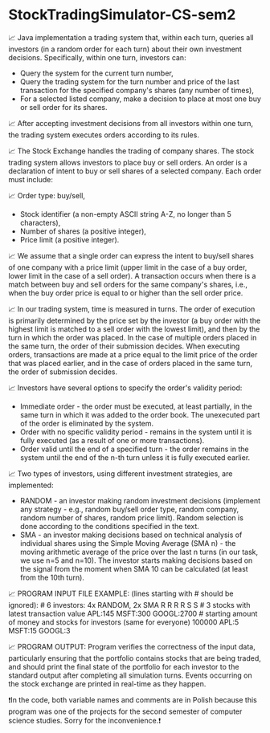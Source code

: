 # StockTradingSimulator-CS-sem2

📈 Java implementation a trading system that, within each turn, queries all investors (in a random order for each turn) about their own investment decisions. Specifically, within one turn, investors can:
  * Query the system for the current turn number,
  * Query the trading system for the turn number and price of the last transaction for the specified company's shares (any number of times),
  * For a selected listed company, make a decision to place at most one buy or sell order for its shares.

📈 After accepting investment decisions from all investors within one turn, the trading system executes orders according to its rules.

📈 The Stock Exchange handles the trading of company shares. The stock trading system allows investors to place buy or sell orders. An order is a declaration of intent to buy or sell shares of a selected company. Each order must include:

📈 Order type: buy/sell,
  * Stock identifier (a non-empty ASCII string A-Z, no longer than 5 characters),
  * Number of shares (a positive integer),
  * Price limit (a positive integer).

📈 We assume that a single order can express the intent to buy/sell shares of one company with a price limit (upper limit in the case of a buy order, lower limit in the case of a sell order). A transaction occurs when there is a match between buy and sell orders for the same company's shares, i.e., when the buy order price is equal to or higher than the sell order price.

📈 In our trading system, time is measured in turns. The order of execution is primarily determined by the price set by the investor (a buy order with the highest limit is matched to a sell order with the lowest limit), and then by the turn in which the order was placed. In the case of multiple orders placed in the same turn, the order of their submission decides. When executing orders, transactions are made at a price equal to the limit price of the order that was placed earlier, and in the case of orders placed in the same turn, the order of submission decides.

📈 Investors have several options to specify the order's validity period:
  * Immediate order - the order must be executed, at least partially, in the same turn in which it was added to the order book. The unexecuted part of the order is eliminated by the system.
  * Order with no specific validity period - remains in the system until it is fully executed (as a result of one or more transactions).
  * Order valid until the end of a specified turn - the order remains in the system until the end of the n-th turn unless it is fully executed earlier.

📈 Two types of investors, using different investment strategies, are implemented:
  * RANDOM - an investor making random investment decisions (implement any strategy - e.g., random buy/sell order type, random company, random number of shares, random price limit). Random selection is done according to the conditions specified in the text.
  * SMA - an investor making decisions based on technical analysis of individual shares using the Simple Moving Average (SMA n) - the moving arithmetic average of the price over the last n turns (in our task, we use n=5 and n=10). The investor starts making decisions based on the signal from the moment when SMA 10 can be calculated (at least from the 10th turn).

📈 PROGRAM INPUT FILE EXAMPLE: (lines starting with # should be ignored):
\# 6 investors: 4x RANDOM, 2x SMA
R R R R S S
\# 3 stocks with latest transaction value
APL:145 MSFT:300 GOOGL:2700
\# starting amount of money and stocks for investors (same for everyone) 
100000 APL:5 MSFT:15 GOOGL:3

📈 PROGRAM OUTPUT:
Program verifies the correctness of the input data, particularly ensuring that the portfolio contains stocks that are being traded, and should print the final 
state of the portfolio for each investor to the standard output after completing all simulation turns. Events occurring on the stock exchange are printed in
real-time as they happen.

❗In the code, both variable names and comments are in Polish because this program was one of the projects for the second semester of computer science studies. Sorry for the inconvenience.❗️
